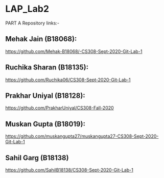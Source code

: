 # LAP_Lab2

PART A
Repository links:-

## Mehak Jain (B18068):
https://github.com/Mehak-B18068/-CS308-Sept-2020-Git-Lab-1

## Ruchika Sharan (B18135): 
https://github.com/Ruchika06/CS308-Sept-2020-Git-Lab-1

## Prakhar Uniyal (B18128): 
https://github.com/PrakharUniyal/CS308-Fall-2020

## Muskan Gupta (B18019):
https://github.com/muskangupta27/muskangupta27-CS308-Sept-2020-Git-Lab-1

## Sahil Garg (B18138)
https://github.com/SahilB18138/CS308-Sept-2020-Git-Lab-1


